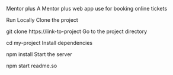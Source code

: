 Mentor plus
A Mentor plus web app use for booking online tickets

Run Locally
Clone the project

  git clone https://link-to-project
Go to the project directory

  cd my-project
Install dependencies

  npm install
Start the server

  npm start
readme.so